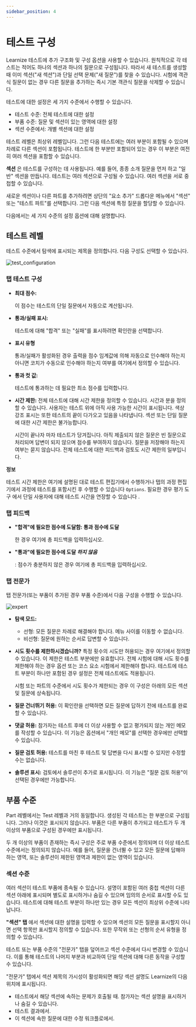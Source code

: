 ```yaml
---
sidebar_position: 4
---
```


# 테스트 구성

Learnize 테스트에 추가 구조화 및 구성 옵션을 사용할 수 있습니다. 원칙적으로 각 테스트는 적어도 하나의 섹션과 하나의 질문으로 구성됩니다. 따라서 새 테스트를 생성할 때 이미 섹션("새 섹션")과 단일 선택 문제("새 질문")를 찾을 수 있습니다. 시험에 객관식 질문이 없는 경우 다른 질문을 추가하는 즉시 기본 객관식 질문을 삭제할 수 있습니다.

테스트에 대한 설정은 세 가지 수준에서 수행할 수 있습니다.

- 테스트 수준: 전체 테스트에 대한 설정
- 부품 수준: 질문 및 섹션이 있는 영역에 대한 설정
- 섹션 수준에서: 개별 섹션에 대한 설정

테스트 레벨은 최상위 레벨입니다. 그런 다음 테스트에는 여러 부분이 포함될 수 있으며 차례로 다른 섹션이 포함됩니다. 테스트에 한 부분만 포함되어 있는 경우 이 부분은 여전히 여러 섹션을 포함할 수 있습니다.

**섹션** 은 테스트를 구성하는 데 사용됩니다. 예를 들어, 종종 소개 질문을 먼저 하고 "일반" 섹션을 만듭니다. 테스트는 여러 섹션으로 구성될 수 있습니다. 여러 섹션을 서로 중첩할 수 있습니다.

새로운 섹션이나 다른 파트를 추가하려면 상단의 "요소 추가" 드롭다운 메뉴에서 "섹션" 또는 "테스트 파트"를 선택합니다. 그런 다음 섹션에 특정 질문을 할당할 수 있습니다.

다음에서는 세 가지 수준의 설정 옵션에 대해 설명합니다.

## 테스트 레벨

테스트 수준에서 탐색에 표시되는 제목을 정의합니다. 다음 구성도 선택할 수 있습니다.

![test_configuration](/img/tests/test_configuration.png)

### 탭 테스트 구성

- **최대 점수:**
    
    이 점수는 테스트의 단일 질문에서 자동으로 계산됩니다.
    
- **통과/실패 표시:**
    
    테스트에 대해 "합격" 또는 "실패"를 표시하려면 확인란을 선택합니다.
    
- **표시 유형**
    
    통과/실패가 활성화된 경우 출력을 점수 임계값에 의해 자동으로 인수해야 하는지 아니면 코치가 수동으로 인수해야 하는지 여부를 여기에서 정의할 수 있습니다.
    
- **통과 컷 값:**
    
    테스트에 통과하는 데 필요한 최소 점수를 입력합니다.
    
- **시간 제한:** 전체 테스트에 대해 시간 제한을 정의할 수 있습니다. 시간과 분을 정의할 수 있습니다. 사용자는 테스트 위에 아직 사용 가능한 시간이 표시됩니다. 색상 강조 표시는 또한 테스트의 끝이 다가오고 있음을 나타냅니다. 섹션 또는 단일 질문에 대한 시간 제한은 불가능합니다.
    
    시간이 끝나자 마자 테스트가 당겨집니다. 아직 제출되지 않은 질문은 빈 질문으로 처리되며 답변이 되지 않으며 점수를 부여하지 않습니다. 질문을 저장해야 하는지 여부는 묻지 않습니다. 전체 테스트에 대한 피드백과 검토도 시간 제한의 일부입니다.
    

**정보**

테스트 시간 제한은 여기에 설명된 대로 테스트 편집기에서 수행하거나 탭의 과정 편집기에서 과정에 테스트를 포함시킨 후 수행할 수 있습니다 `Options`. 필요한 경우 평가 도구 에서 단일 사용자에 대해 테스트 시간을 연장할 수 있습니다 .

### 탭 피드백

- **"합격"에 필요한 점수에 도달함: 통과 점수에 도달**
    
    한 경우 여기에 총 피드백을 입력하십시오.
    
- **"통과"에 필요한 점수에 도달 *하지 않음***
    
    : 점수가 충분하지 않은 경우 여기에 총 피드백을 입력하십시오.
    

### 탭 전문가

탭 전문가(또는 부품이 추가된 경우 부품 수준)에서 다음 구성을 수행할 수 있습니다.

![expert](/img/tests/expert.png)

- **탐색 모드:**
    - 선형: 모든 질문은 차례로 해결해야 합니다. 메뉴 사이를 이동할 수 없습니다.
    - 비선형: 질문에 원하는 순서로 답변할 수 있습니다.
- **시도 횟수를 제한하시겠습니까?** 특정 횟수의 시도만 허용되는 경우 여기에서 정의할 수 있습니다. 이 제한은 테스트 부분에만 유효합니다. 전체 시험에 대해 시도 횟수를 제한해야 하는 경우 옵션 또는 코스 요소 시험에서 제한해야 합니다. 테스트에 테스트 부분이 하나만 포함된 경우 설정은 전체 테스트에도 적용됩니다.
    
    시험 또는 파트의 수준에서 시도 횟수가 제한되는 경우 이 구성은 아래의 모든 섹션 및 질문에 상속됩니다.
    
- **질문 건너뛰기 허용:** 이 확인란을 선택하면 모든 질문에 답하기 전에 테스트를 완료할 수 있습니다.
- **댓글 허용:** 참가자는 테스트 후에 더 이상 사용할 수 없고 평가되지 않는 개인 메모를 작성할 수 있습니다. 이 기능은 옵션에서 "개인 메모"를 선택한 경우에만 선택할 수 있습니다.
- **질문 검토 허용:** 테스트를 마친 후 테스트 및 답변을 다시 표시할 수 있지만 수정할 수는 없습니다.
- **솔루션 표시:** 검토에서 솔루션이 추가로 표시됩니다. 이 기능은 "질문 검토 허용"이 선택된 경우에만 가능합니다.

## 부품 수준

Part 레벨에서는 Test 레벨과 거의 동일합니다. 생성된 각 테스트는 한 부분으로 구성됩니다. 그러나 이것은 표시되지 않습니다. 부품은 다른 부품이 추가되고 테스트가 두 개 이상의 부품으로 구성된 경우에만 표시됩니다.

두 개 이상의 부품이 존재하는 즉시 구성은 주로 부품 수준에서 정의되며 더 이상 테스트 수준에서는 정의되지 않습니다. 예를 들어, 질문을 건너뛸 수 있고 모든 질문에 답해야 하는 영역, 또는 솔루션이 제한된 영역과 제한이 없는 영역이 있습니다.

### 섹션 수준

여러 섹션이 테스트 부품에 종속될 수 있습니다. 설명이 포함된 여러 중첩 섹션이 다른 섹션 아래에 표시되며 별도로 표시하거나 숨길 수 있으며 임의의 순서로 표시할 수도 있습니다. 테스트에 대해 테스트 부분이 하나만 있는 경우 모든 섹션이 최상위 수준에 나타납니다.

**"섹션" 탭** 에서 섹션에 대한 설명을 입력할 수 있으며 섹션의 모든 질문을 표시할지 아니면 선택 항목만 표시할지 정의할 수 있습니다. 또한 무작위 또는 선형의 순서 유형을 정의할 수 있습니다.

테스트 또는 부품 수준의 "전문가" 탭을 덮어쓰고 섹션 수준에서 다시 변경할 수 있습니다. 이를 통해 테스트의 나머지 부분과 비교하여 단일 섹션에 대해 다른 동작을 구성할 수 있습니다.

"전문가" 탭에서 섹션 제목의 가시성이 활성화되면 해당 섹션 설명도 Learnize의 다음 위치에 표시됩니다.

- 테스트에서 해당 섹션에 속하는 문제가 호출될 때. 참가자는 섹션 설명을 표시하거나 숨길 수 있습니다.
- 테스트 결과에서.
- 이 섹션에 속한 질문에 대한 수정 워크플로에서.